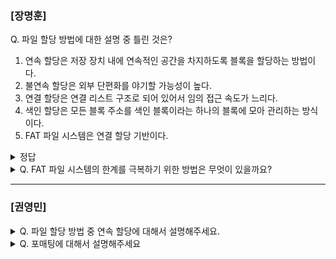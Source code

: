 ### [장명훈]

Q. 파일 할당 방법에 대한 설명 중 틀린 것은?

1. 연속 할당은 저장 장치 내에 연속적인 공간을 차지하도록 블록을 할당하는 방법이다.
2. 불연속 할당은 외부 단편화를 야기할 가능성이 높다.
3. 연결 할당은 연결 리스트 구조로 되어 있어서 임의 접근 속도가 느리다. 
4. 색인 할당은 모든 블록 주소를 색인 블록이라는 하나의 블록에 모아 관리하는 방식이다. 
5. FAT 파일 시스템은 연결 할당 기반이다.

<details>
  <summary> 정답 </summary>
  2. 연속 할당이 외부 단편화를 야기할 가능성이 높다.
</details>

<details>
  <summary> Q. FAT 파일 시스템의 한계를 극복하기 위한 방법은 무엇이 있을까요? </summary>
  
  - FAT 파일 시스템의 기반인 연결 할당은 두 가지 한계점이 있습니다.

  1. 연결리스트 구조이어서 임의 접근 속도가 매우 느리다.
  2. 중간에 오류 발생 시, 이후 블록에 접근이 어렵다. 

  FAT는 블록 주소를 한데 모은 테이블(FAT)를 만들어 임의 접근 속도를 높였습니다. 
  
</details>

---
### [권영민]
<details>
 <summary> Q. 파일 할당 방법 중 연속 할당에 대해서 설명해주세요.</summary>
  - 보조기억장치의 연속적인 블록에 순서대로 파일을 할당하는 방식
</details>


<details>
  <summary> Q. 포매팅에 대해서 설명해주세요 </summary>
  
  - 새로운 데이터를 쓸 수 있도록 파일의 저장 및 관리 방식을 설정하는 작업
</details>

